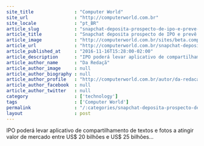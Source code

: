```yaml
---
site_title               : "Computer World"
site_url                 : "http://computerworld.com.br"
site_locale              : "pt_BR"
article_slug             : "snapchat-deposita-prospecto-de-ipo-e-preve-lancar-oferta-em-marco-de-2017"
article_title            : "Snapchat deposita prospecto de IPO e prevê lançar oferta em março de 2017"
article_image            : "http://computerworld.com.br/sites/beta.computerworld.com.br/files/news_articles/garota_mensagem_smartphone.jpg"
article_url              : "http://computerworld.com.br/snapchat-deposita-prospecto-de-ipo-e-preve-lancar-oferta-em-marco-de-2017"
article_published_at     : "2016-11-16T15:28:00-02:00"
article_description      : "IPO poderá levar aplicativo de compartilhamento de textos e fotos a atingir valor de mercado entre US$ 20 bilhões e US$ 25 bilhões..."
article_author_name      : "Da Redaçã"
article_author_image     : null
article_author_biography : null
article_author_profile   : "http://computerworld.com.br/autor/da-redacao"
article_author_facebook  : null
article_author_twitter   : null
category                 : ['technology']
tags                     : ['Computer World']
permalink                : "/:categories/snapchat-deposita-prospecto-de-ipo-e-preve-lancar-oferta-em-marco-de-2017/"
layout                   : post
---
```


IPO poderá levar aplicativo de compartilhamento de textos e fotos a atingir valor de mercado entre US$ 20 bilhões e US$ 25 bilhões...
